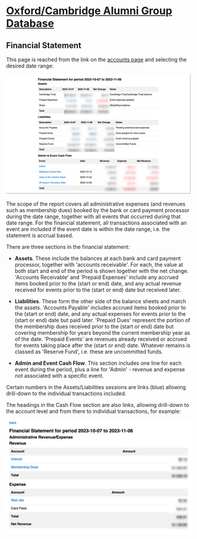 # [Oxford/Cambridge Alumni Group Database](index.md)

## Financial Statement

This page is reached from the link on the [accounts page](accounts.md) and selecting the desired date range:

![financial statement](images/financial_statement.png)

The scope of the report covers all administrative expenses (and revenues such as membership dues) booked by the bank or card payment processor during the date range, together with all events that occurred during that date range. For the financial statement, all transactions associated with an event are included if the event date is within the date range, i.e. the statement is accrual based.

There are three sections in the financial statement:

- **Assets**. These include the balances at each bank and card payment processor, together with 'accounts receivable'. For each, the value at both start and end of the period is shown together with the net change. 'Accounts Receivable' and 'Prepaid Expenses' include any accrued items booked prior to the (start or end) date, and any actual revenue received for events prior to the (start or end) date but received later.

- **Liabilities**. These form the other side of the balance sheets and match the assets. 'Accounts Payable' includes accrued items booked prior to the (start or end) date, and any actual expenses for events prior to the (start or end) date but paid later. 'Prepaid Dues' represent the portion of the membership dues received prior to the (start or end) date but covering membership for years beyond the current membership year as of the date. 'Prepaid Events' are revenues already received or accrued for events taking place after the (start or end) date. Whatever remains  is classed as 'Reserve Fund', i.e. these are uncommitted funds.

- **Admin and Event Cash Flow**. This section includes one line for each event during the period, plus a line for 'Admin' - revenue and expense not associated with a specific event.

Certain numbers in the Assets/Liabilities sessions are links (blue) allowing drill-down to the individual transactions included.

The headings in the Cash Flow section are also links, allowing drill-down to the account level and from there to individual transactions, for example:

![admin expenses](images/account_breakdown.png)
